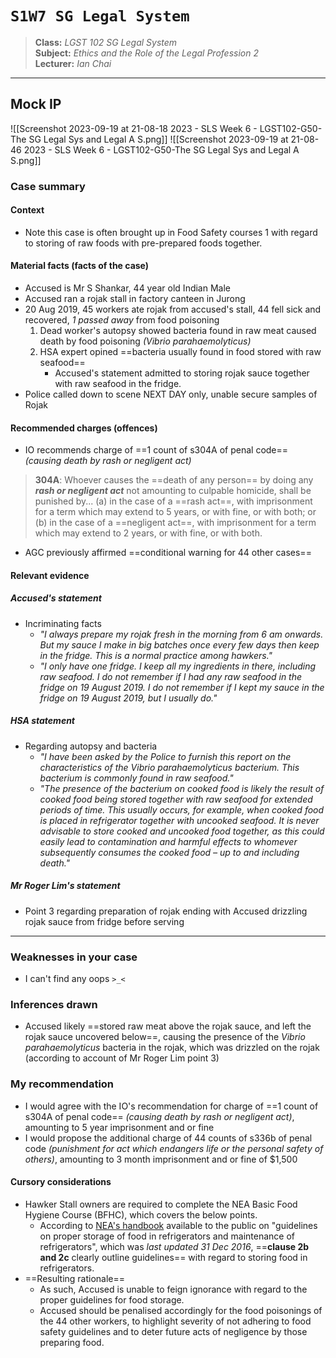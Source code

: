 # `S1W7 SG Legal System`

> **Class:** *LGST 102 SG Legal System*  
> **Subject:** *Ethics and the Role of the Legal Profession 2*  
> **Lecturer:** *Ian Chai*

---
## Mock IP
![[Screenshot 2023-09-19 at 21-08-18 2023 - SLS Week 6 - LGST102-G50-The SG Legal Sys and Legal A S.png]]
![[Screenshot 2023-09-19 at 21-08-46 2023 - SLS Week 6 - LGST102-G50-The SG Legal Sys and Legal A S.png]]
### Case summary
#### Context
* Note this case is often brought up in Food Safety courses 1 with regard to storing of raw foods with pre-prepared foods together.
#### Material facts (facts of the case)
* Accused is Mr S Shankar, 44 year old Indian Male 
* Accused ran a rojak stall in factory canteen in Jurong
* 20 Aug 2019, 45 workers ate rojak from accused's stall, 44 fell sick and recovered, *1 passed away* from food poisoning
	1. Dead worker's autopsy showed bacteria found in raw meat caused death by food poisoning *(Vibrio parahaemolyticus)*
	2. HSA expert opined ==bacteria usually found in food stored with raw seafood==
		* Accused's statement admitted to storing rojak sauce together with raw seafood in the fridge.
* Police called down to scene NEXT DAY only, unable secure samples of Rojak
#### Recommended charges (offences)
* IO recommends charge of ==1 count of s304A of penal code== *(causing death by rash or negligent act)*
>  **304A**: Whoever causes the ==death of any person== by doing any ***rash or negligent act*** not amounting to culpable homicide, shall be punished by...
		(a) in the case of a ==rash act==, with imprisonment for a term which may extend to 5 years, or with fine, or with both; or	
		(b) in the case of a ==negligent act==, with imprisonment for a term which may extend to 2 years, or with fine, or with both.
* AGC previously affirmed ==conditional warning for 44 other cases==
#### Relevant evidence
##### Accused's statement
* Incriminating facts
	* *"I always prepare my rojak fresh in the morning from 6 am onwards. But my sauce I make in big batches once every few days then keep in the fridge. This is a normal practice among hawkers."*
	* *"I only have one fridge. I keep all my ingredients in there, including raw seafood. I do not remember if I had any raw seafood in the fridge on 19 August 2019. I do not remember if I kept my sauce in the fridge on 19 August 2019, but I usually do."*
##### HSA statement
* Regarding autopsy and bacteria
	* *"I have been asked by the Police to furnish this report on the characteristics of the Vibrio parahaemolyticus bacterium. This bacterium is commonly found in raw seafood."*
	* *"The presence of the bacterium on cooked food is likely the result of cooked food being stored together with raw seafood for extended periods of time. This usually occurs, for example, when cooked food is placed in refrigerator together with uncooked seafood. It is never advisable to store cooked and uncooked food together, as this could easily lead to contamination and harmful effects to whomever subsequently consumes the cooked food – up to and including death."*
##### Mr Roger Lim's statement
* Point 3 regarding preparation of rojak ending with Accused drizzling rojak sauce from fridge before serving
---
### Weaknesses in your case
* I can't find any oops `>_<`
### Inferences drawn
* Accused likely ==stored raw meat above the rojak sauce, and left the rojak sauce uncovered below==, causing the presence of the *Vibrio parahaemolyticus* bacteria in the rojak, which was drizzled on the rojak (according to account of Mr Roger Lim point 3)
### My recommendation
* I would agree with the IO's recommendation for charge of ==1 count of s304A of penal code== *(causing death by rash or negligent act)*, amounting to 5 year imprisonment and or fine
* I would propose the additional charge of 44 counts of s336b of penal code *(punishment for act which endangers life or the personal safety of others)*, amounting to 3 month imprisonment and or fine of $1,500
#### Cursory considerations
* Hawker Stall owners are required to complete the NEA Basic Food Hygiene Course (BFHC), which covers the below points.
	* According to [NEA's handbook](https://www.nea.gov.sg/docs/default-source/resource/guidelines-on-proper-storage-of-food-in-refrigerators.pdf) available to the public on "guidelines on proper storage of food in refrigerators and maintenance of refrigerators", which was *last updated 31 Dec 2016*, ==**clause 2b and 2c** clearly outline guidelines== with regard to storing food in refrigerators.
* ==Resulting rationale==
	* As such, Accused is unable to feign ignorance with regard to the proper guidelines for food storage.
	* Accused should be penalised accordingly for the food poisonings of the 44 other workers, to highlight severity of not adhering to food safety guidelines and to deter future acts of negligence by those preparing food.